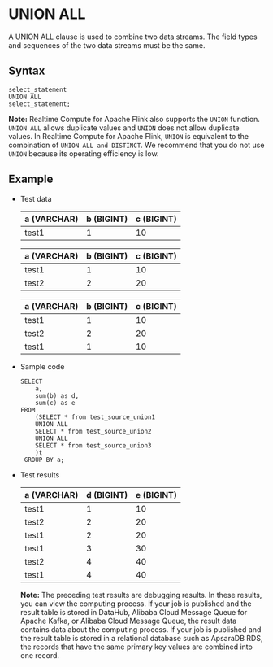 # UNION ALL

A UNION ALL clause is used to combine two data streams. The field types and sequences of the two data streams must be the same.

## Syntax

```
select_statement
UNION ALL
select_statement;
```

**Note:** Realtime Compute for Apache Flink also supports the `UNION` function. `UNION ALL` allows duplicate values and `UNION` does not allow duplicate values. In Realtime Compute for Apache Flink, `UNION` is equivalent to the combination of `UNION ALL and DISTINCT`. We recommend that you do not use `UNION` because its operating efficiency is low.

## Example

-   Test data

    |a \(VARCHAR\)|b \(BIGINT\)|c \(BIGINT\)|
    |-------------|------------|------------|
    |test1|1|10|

    |a \(VARCHAR\)|b \(BIGINT\)|c \(BIGINT\)|
    |-------------|------------|------------|
    |test1|1|10|
    |test2|2|20|

    |a \(VARCHAR\)|b \(BIGINT\)|c \(BIGINT\)|
    |-------------|------------|------------|
    |test1|1|10|
    |test2|2|20|
    |test1|1|10|

-   Sample code

    ```
    SELECT
        a,
        sum(b) as d,
        sum(c) as e
    FROM 
        (SELECT * from test_source_union1
        UNION ALL
        SELECT * from test_source_union2
        UNION ALL
        SELECT * from test_source_union3
        )t
     GROUP BY a;      
    ```

-   Test results

    |a \(VARCHAR\)|d \(BIGINT\)|e \(BIGINT\)|
    |-------------|------------|------------|
    |test1|1|10|
    |test2|2|20|
    |test1|2|20|
    |test1|3|30|
    |test2|4|40|
    |test1|4|40|

    **Note:** The preceding test results are debugging results. In these results, you can view the computing process. If your job is published and the result table is stored in DataHub, Alibaba Cloud Message Queue for Apache Kafka, or Alibaba Cloud Message Queue, the result data contains data about the computing process. If your job is published and the result table is stored in a relational database such as ApsaraDB RDS, the records that have the same primary key values are combined into one record.


